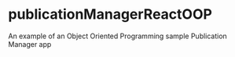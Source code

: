 # publicationManagerReactOOP
An example of an Object Oriented Programming sample Publication Manager app
